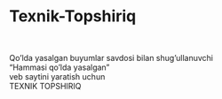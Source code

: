 # Texnik-Topshiriq

<br>
<p>Qo’lda yasalgan buyumlar savdosi bilan shug’ullanuvchi <br>“Hammasi qo’lda yasalgan”</br> veb saytini yaratish uchun <br>TEXNIK TOPSHIRIQ</br></p>

